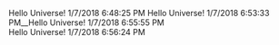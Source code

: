 Hello Universe! 1/7/2018 6:48:25 PM
Hello Universe! 1/7/2018 6:53:33 PM__Hello Universe! 1/7/2018 6:55:55 PM<br />Hello Universe! 1/7/2018 6:56:24 PM